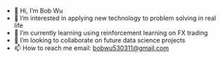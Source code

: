 - 👋 Hi, I’m Bob Wu
- 👀 I’m interested in applying new technology to problem solving in real life
- 🌱 I’m currently learning using reinforcement learning on FX trading
- 💞️ I’m looking to collaborate on future data science projects
- 📫 How to reach me email: bobwu530311@gmail.com

<!---
bowu530311/bowu530311 is a ✨ special ✨ repository because its `README.md` (this file) appears on your GitHub profile.
You can click the Preview link to take a look at your changes.
--->
